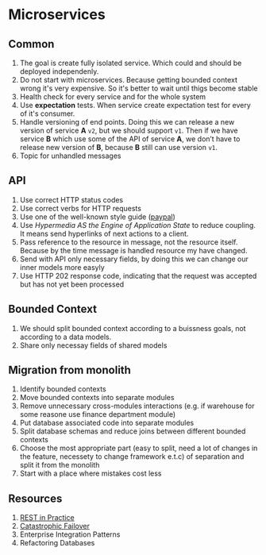 # Microservices

## Common
1. The goal is create fully isolated service. Which could and should be deployed independenly.
1. Do not start with microservices. Because getting bounded context wrong it's very expensive. So it's better to wait until thigs become stable
1. Health check for every service and for the whole system
1. Use **expectation** tests. When service create expectation test for every of it's consumer.
1. Handle versioning of end points. Doing this we can release a new version of service **A** `v2`, but we should support `v1`. Then if we have service **B** which use some of the API of service **A**, we don’t have to release new version of **B**, because **B** still can use version `v1`.
1. Topic for unhandled messages

## API
1. Use correct HTTP status codes
1. Use correct verbs for HTTP requests
1. Use one of the well-known style guide ([paypal](https://github.com/paypal/api-standards/blob/master/api-style-guide.md))
1. Use _Hypermedia AS the Engine of Application State_ to reduce coupling. It means send hyperlinks of next actions to a client.
1. Pass reference to the resource in message, not the resource itself. Because by the time message is handled resource my have changed.
1. Send with API only necessary fields, by doing this we can change our inner models more easyly
1. Use HTTP 202 response code, indicating that the request was accepted but has not yet been processed


## Bounded Context
1. We should split bounded context according to a buissness goals, not according to a data models.
1. Share only necessay fields of shared models

## Migration from monolith
1. Identify bounded contexts
1. Move bounded contexts into separate modules
1. Remove unnecessary cross-modules interactions (e.g. if warehouse for some reasone use finance department module)
1. Put database associated code into separate modules
1. Split database schemas and reduce joins between different bounded contexts
1. Choose the most appropriate part (easy to split, need a lot of changes in the feature, necessety to change framework e.t.c) of separation and split it from the monolith
1. Start with a place where mistakes cost less

## Resources
1. [REST in Practice](http://shop.oreilly.com/product/9780596805838.do)
1. [Catastrophic Failover](https://martinfowler.com/bliki/CatastrophicFailover.html)
1. Enterprise Integration Patterns
1. Refactoring Databases